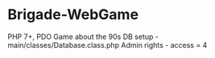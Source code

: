 # Brigade-WebGame
 PHP 7+, PDO Game about the 90s DB setup - main/classes/Database.class.php Admin rights - access = 4
